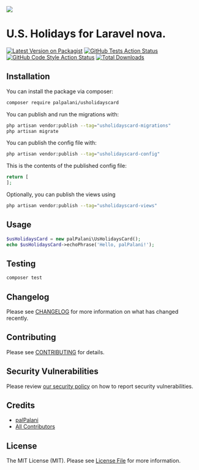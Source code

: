 
[<img src="https://github-ads.s3.eu-central-1.amazonaws.com/support-ukraine.svg?t=1" />](https://supportukrainenow.org)

# U.S. Holidays for Laravel nova.

[![Latest Version on Packagist](https://img.shields.io/packagist/v/palpalani/usholidayscard.svg?style=flat-square)](https://packagist.org/packages/palpalani/usholidayscard)
[![GitHub Tests Action Status](https://img.shields.io/github/workflow/status/palpalani/usholidayscard/run-tests?label=tests)](https://github.com/palpalani/usholidayscard/actions?query=workflow%3Arun-tests+branch%3Amain)
[![GitHub Code Style Action Status](https://img.shields.io/github/workflow/status/palpalani/usholidayscard/Check%20&%20fix%20styling?label=code%20style)](https://github.com/palpalani/usholidayscard/actions?query=workflow%3A"Check+%26+fix+styling"+branch%3Amain)
[![Total Downloads](https://img.shields.io/packagist/dt/palpalani/usholidayscard.svg?style=flat-square)](https://packagist.org/packages/palpalani/usholidayscard)

## Installation

You can install the package via composer:

```bash
composer require palpalani/usholidayscard
```

You can publish and run the migrations with:

```bash
php artisan vendor:publish --tag="usholidayscard-migrations"
php artisan migrate
```

You can publish the config file with:

```bash
php artisan vendor:publish --tag="usholidayscard-config"
```

This is the contents of the published config file:

```php
return [
];
```

Optionally, you can publish the views using

```bash
php artisan vendor:publish --tag="usholidayscard-views"
```

## Usage

```php
$usHolidaysCard = new palPalani\UsHolidaysCard();
echo $usHolidaysCard->echoPhrase('Hello, palPalani!');
```

## Testing

```bash
composer test
```

## Changelog

Please see [CHANGELOG](CHANGELOG.md) for more information on what has changed recently.

## Contributing

Please see [CONTRIBUTING](https://github.com/spatie/.github/blob/main/CONTRIBUTING.md) for details.

## Security Vulnerabilities

Please review [our security policy](../../security/policy) on how to report security vulnerabilities.

## Credits

- [palPalani](https://github.com/palpalani)
- [All Contributors](../../contributors)

## License

The MIT License (MIT). Please see [License File](LICENSE.md) for more information.
